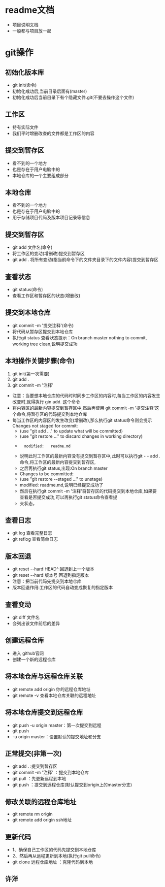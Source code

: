 # readme文档
- 项目说明文档
- 一般都与项目放一起

# git操作


## 初始化版本库
- git init(命令)
- 初始化成功后,当前目录后面有(master)
- 初始化成功后当前目录下有个隐藏文件.git(不要去操作这个文件)

## 工作区
- 持有实际文件
- 我们平时增删改查的文件都是工作区的内容

## 提交到暂存区
- 看不到的一个地方
- 也是存在于用户电脑中的
- 本地仓库的一个主要组成部分

## 本地仓库
- 看不到的一个地方
- 也是存在于用户电脑中的
- 用于存储项目代码及版本项目记录等信息

## 提交到暂存区
- git add 文件名(命令)
- 将工作区的变动(增删改)提交到暂存区
- git add .  将所有变动(指当前命令下的文件夹目录下的文件内容)提交到暂存区

## 查看状态
- git status(命令)
- 查看工作区和暂存区的状态(增删改)

## 提交到本地仓库
- git commit -m '提交注释'(命令)
- 将代码从暂存区提交到本地仓库
- 执行git status 查看状态提示：On branch master nothing to commit, working tree clean,说明提交成功


## 本地操作关键步骤(命令)
1. git init(第一次需要)
2. git add .
3. git commit -m '注释'
- 注意：当要想本地仓库的代码时时同步工作区的内容时,每当工作区的内容发生改变时,就得执行 gin add. 这个命令
- 将内容区的最新内容提交到暂存区中,然后再使用  git commit -m '提交注释'这个命令,将暂存区的代码提交到本地仓库
- 每当工作区的内容区的发生改变(增删改),那么执行git status命令则会提示Changes not staged for commit:
    - (use "git add <file>..." to update what will be committed)
    -  (use "git restore <file>..." to discard changes in working directory)
    -       modified:   readme.md
    - 说明此时工作区的最新内容没有提交到暂存区中,此时可以执行git - - add . 命令,将工作区的最新内容提交到暂存区,
    - 之后再执行git status,出现:On branch master
    - Changes to be committed:
    - (use "git restore --staged <file>..." to unstage)
    - modified:   readme.md,说明已经提交成功了
    - 然后在执行git commit -m '注释'将暂存区的代码提交到本地仓库,如果要查看是否提交成功,可以再执行git status命令查看提
    - 交状态，

## 查看日志
- git log 查看完整日志
- git reflog 查看简单日志

## 版本回退
- git reset --hard HEAD^ 回退到上一个版本
- git reset --hard 版本号 回退到指定版本
- 注意：把当前代码先提交到本地仓库
- 版本回退作用:工作区的代码自动变成恢复的指定版本
    

## 查看变动
- git diff 文件名
- 会列出该文件前后的差异

## 创建远程仓库
- 进入 github官网
- 创建一个新的远程仓库

## 将本地仓库与远程仓库关联
- git remote add origin 你的远程仓库地址
- git remote -v 查看本地仓库关联的远程地址

## 将本地仓库提交到远程仓库
- git push -u origin master：第一次提交到远程
- git push
-  -u origin master：设置默认的提交地址和分支
## 正常提交(非第一次)
- git add . :提交到暂存区
- git commit -m '注释' ：提交到本地仓库
- git pull ：先更新远程到本地
- git push ：提交到远程仓库(默认提交到origin上的master分支)

## 修改关联的远程仓库地址
- git remote rm origin
- git remote add origin ssh地址

## 更新代码
- 1、确保自己工作区的代码先提交到本地仓库
- 2、然后再从远程更新到本地(执行git pull命令)
- git clone 远程仓库地址 ：克隆代码到本地
## 许洋

